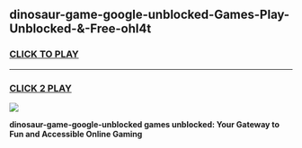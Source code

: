 
## dinosaur-game-google-unblocked-Games-Play-Unblocked-&-Free-ohl4t
<h3>
<a href="https://premium76.site?title=dinosaur-game-google-unblocked&ref=24A">CLICK TO PLAY</a></h3>
<hr>

<h3>
<a href="https://premium76.site?title=dinosaur-game-google-unblocked&ref=24A">CLICK 2 PLAY</a>
  
</h3>

<a href="https://premium76.site?title=dinosaur-game-google-unblocked&ref=24A"><img src="https://clearcache.store/games.png"></a>


**dinosaur-game-google-unblocked games unblocked: Your Gateway to Fun and Accessible Online Gaming**
